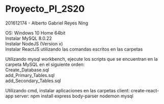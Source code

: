 # Proyecto_PI_2S20

201612174 - Alberto Gabriel Reyes Ning

OS: Windows 10 Home 64bit\
Instalar MySQL 8.0.22\
Instalar NodeJS (Version x)\
Instalar ReactJS utilizando las comandas escritos en las carpetas

Utilizando mysql workbench, ejecute los scripts que se encuentran en la carpeta MySQL en el siguiente orden:\
  Create_Database.sql\
  add_Primary_Tables.sql\
  add_Secondary_Tables.sql
  
Utilizando cmd, instalar aplicaciones en las carpetas 
	client:
		create-react-app
	server:
		npm install express body-parser nodemon mysql
	
  

